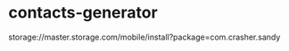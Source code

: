 contacts-generator
==================

storage://master.storage.com/mobile/install?package=com.crasher.sandy
